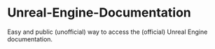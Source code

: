 # Unreal-Engine-Documentation
Easy and public (unofficial) way to access the (official) Unreal Engine documentation.

